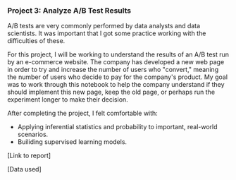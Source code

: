 ### Project 3: Analyze A/B Test Results
A/B tests are very commonly performed by data analysts and data scientists. It was important that I got some practice working with the difficulties of these.

For this project, I will be working to understand the results of an A/B test run by an e-commerce website. The company has developed a new web page in order to try and increase the number of users who "convert," meaning the number of users who decide to pay for the company's product. My goal was to work through this notebook to help the company understand if they should implement this new page, keep the old page, or perhaps run the experiment longer to make their decision.

After completing the project, I felt comfortable with:

- Applying inferential statistics and probability to important, real-world scenarios.
- Builiding supervised learning models.

[Link to report]

[Data used]
